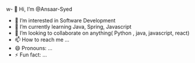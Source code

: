 w- 👋 Hi, I’m @Ansaar-Syed
- 👀 I’m interested in Software Development
- 🌱 I’m currently learning Java, Spring, Javascript
- 💞️ I’m looking to collaborate on anything( Python , java, javascript, react)
- 📫 How to reach me ...
- 😄 Pronouns: ...
- ⚡ Fun fact: ...

<!---
Ansaar-Syed/Ansaar-Syed is a ✨ special ✨ repository because its `README.md` (this file) appears on your GitHub profile.
You can click the Preview link to take a look at your changes.
--->
